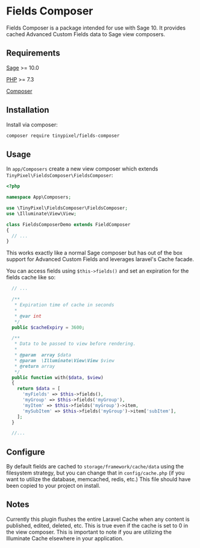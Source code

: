 # Fields Composer

Fields Composer is a package intended for use with Sage 10. It provides cached Advanced Custom Fields data to Sage view composers.

## Requirements

[Sage](https://github.com/roots/sage) >= 10.0

[PHP](https://secure.php.net/manual/en/install.php) >= 7.3

[Composer](https://getcomposer.org)

## Installation

Install via composer:

```bash
composer require tinypixel/fields-composer
```

## Usage

In `app/Composers` create a new view composer which extends `TinyPixel\FieldsComposer\FieldsComposer`:

```php
<?php

namespace App\Composers;

use \TinyPixel\FieldsComposer\FieldsComposer;
use \Illuminate\View\View;

class FieldsComposerDemo extends FieldComposer
{
  // ...
}
```

This works exactly like a normal Sage composer but has out of the box support for Advanced Custom Fields and leverages laravel's Cache facade.

You can access fields using `$this->fields()` and set an expiration for the fields cache like so:

```php
  // ...

  /**
   * Expiration time of cache in seconds
   *
   * @var int
   */
  public $cacheExpiry = 3600;

  /**
   * Data to be passed to view before rendering.
   *
   * @param  array $data
   * @param  \Illuminate\View\View $view
   * @return array
   */
  public function with($data, $view)
  {
    return $data = [
      'myFields' => $this->fields(),
      'myGroup' => $this->fields('myGroup'),
      'myItem' => $this->fields('myGroup')->item,
      'mySubItem' => $this->fields('myGroup')->item['subItem'],
    ];
  }

  //...
```

## Configure

By default fields are cached to `storage/framework/cache/data` using the filesystem strategy, but you can change that in `config/cache.php` (if you want to utilize the database, memcached, redis, etc.) This file should have been copied to your project on install.

## Notes

Currently this plugin flushes the entire Laravel Cache when any content is published, edited, deleted, etc. This is true even if the cache is set to 0 in the view composer. This is important to note if you are utilizing the Illuminate Cache elsewhere in your application.
